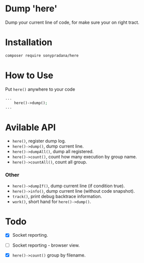 # Dump 'here'
Dump your current line of code, for make sure your on right tract.

# Installation
```bash
composer require sonypradana/here
```
# How to Use
Put `here()` anywhere to your code
```php
...
    here()->dump();
...
```
# Avilable API
- `here()`, register dump log.
- `here()->dump()`, dump current line.
- `here()->dumpAll()`, dump all registered.
- `here()->count()`, count how many execution by group name.
- `here()->countAll()`, count all group.

### Other
- `here()->dumpIf()`, dump current line (if condition true).
- `here()->info()`, dump current line (without code snapshot).
- `track()`, print debug backtrace information.
- `work()`, short hand for `here()->dump()`.

# Todo
- [X] Socket reporting.
- [ ] Socket reporting - browser view.
- [X] `here()->count()` group by filename.

